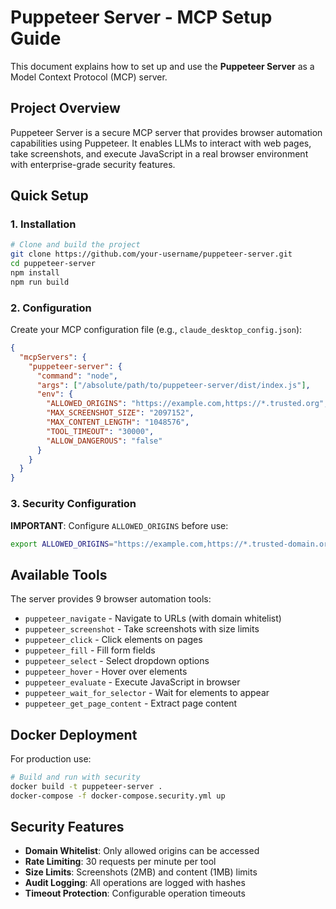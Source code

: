 # Puppeteer Server - MCP Setup Guide

This document explains how to set up and use the **Puppeteer Server** as a Model Context Protocol (MCP) server.

## Project Overview

Puppeteer Server is a secure MCP server that provides browser automation capabilities using Puppeteer. It enables LLMs to interact with web pages, take screenshots, and execute JavaScript in a real browser environment with enterprise-grade security features.

## Quick Setup

### 1. Installation

```bash
# Clone and build the project
git clone https://github.com/your-username/puppeteer-server.git
cd puppeteer-server
npm install
npm run build
```

### 2. Configuration

Create your MCP configuration file (e.g., `claude_desktop_config.json`):

```json
{
  "mcpServers": {
    "puppeteer-server": {
      "command": "node",
      "args": ["/absolute/path/to/puppeteer-server/dist/index.js"],
      "env": {
        "ALLOWED_ORIGINS": "https://example.com,https://*.trusted.org",
        "MAX_SCREENSHOT_SIZE": "2097152",
        "MAX_CONTENT_LENGTH": "1048576",
        "TOOL_TIMEOUT": "30000",
        "ALLOW_DANGEROUS": "false"
      }
    }
  }
}
```

### 3. Security Configuration

**IMPORTANT**: Configure `ALLOWED_ORIGINS` before use:

```bash
export ALLOWED_ORIGINS="https://example.com,https://*.trusted-domain.org"
```

## Available Tools

The server provides 9 browser automation tools:

- `puppeteer_navigate` - Navigate to URLs (with domain whitelist)
- `puppeteer_screenshot` - Take screenshots with size limits
- `puppeteer_click` - Click elements on pages
- `puppeteer_fill` - Fill form fields
- `puppeteer_select` - Select dropdown options
- `puppeteer_hover` - Hover over elements
- `puppeteer_evaluate` - Execute JavaScript in browser
- `puppeteer_wait_for_selector` - Wait for elements to appear
- `puppeteer_get_page_content` - Extract page content

## Docker Deployment

For production use:

```bash
# Build and run with security
docker build -t puppeteer-server .
docker-compose -f docker-compose.security.yml up
```

## Security Features

- **Domain Whitelist**: Only allowed origins can be accessed
- **Rate Limiting**: 30 requests per minute per tool
- **Size Limits**: Screenshots (2MB) and content (1MB) limits
- **Audit Logging**: All operations are logged with hashes
- **Timeout Protection**: Configurable operation timeouts

